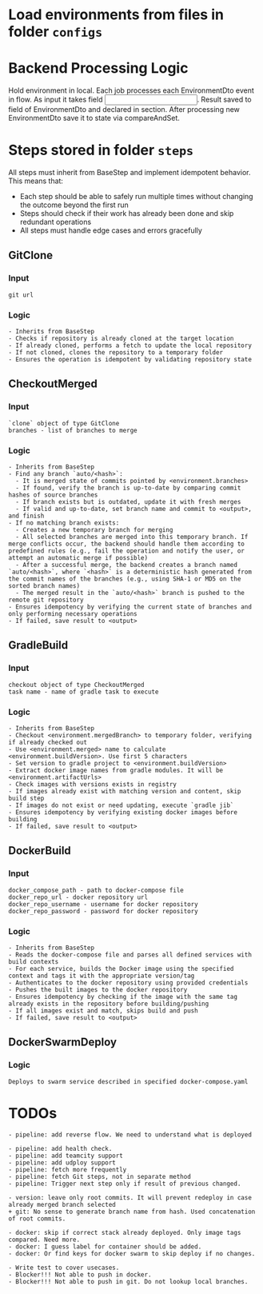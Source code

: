 # Load environments from files in folder `configs`

# Backend Processing Logic

Hold environment in local.
Each job processes each EnvironmentDto event in flow.
As input it takes field <input>.
Result saved to field of EnvironmentDto and declared in <output> section.
After processing new EnvironmentDto save it to state via compareAndSet.

# Steps stored in folder `steps`

All steps must inherit from BaseStep and implement idempotent behavior. This means that:
- Each step should be able to safely run multiple times without changing the outcome beyond the first run
- Steps should check if their work has already been done and skip redundant operations
- All steps must handle edge cases and errors gracefully

## GitClone
### Input
    git url
### Logic
    - Inherits from BaseStep
    - Checks if repository is already cloned at the target location
    - If already cloned, performs a fetch to update the local repository
    - If not cloned, clones the repository to a temporary folder
    - Ensures the operation is idempotent by validating repository state

## CheckoutMerged
### Input
    `clone` object of type GitClone
    branches - list of branches to merge
### Logic    
    - Inherits from BaseStep
    - Find any branch `auto/<hash>`:
      - It is merged state of commits pointed by <environment.branches>
      - If found, verify the branch is up-to-date by comparing commit hashes of source branches
      - If branch exists but is outdated, update it with fresh merges
      - If valid and up-to-date, set branch name and commit to <output>, and finish
    - If no matching branch exists:
      - Creates a new temporary branch for merging
      - All selected branches are merged into this temporary branch. If merge conflicts occur, the backend should handle them according to predefined rules (e.g., fail the operation and notify the user, or attempt an automatic merge if possible)
      - After a successful merge, the backend creates a branch named `auto/<hash>`, where `<hash>` is a deterministic hash generated from the commit names of the branches (e.g., using SHA-1 or MD5 on the sorted branch names)
      - The merged result in the `auto/<hash>` branch is pushed to the remote git repository
    - Ensures idempotency by verifying the current state of branches and only performing necessary operations
    - If failed, save result to <output>

## GradleBuild
### Input
    checkout object of type CheckoutMerged
    task name - name of gradle task to execute
### Logic
    - Inherits from BaseStep
    - Checkout <environment.mergedBranch> to temporary folder, verifying if already checked out
    - Use <environment.merged> name to calculate <environment.buildVersion>. Use first 5 characters
    - Set version to gradle project to <environment.buildVersion>
    - Extract docker image names from gradle modules. It will be <environment.artifactUrls>
    - Check images with versions exists in registry
    - If images already exist with matching version and content, skip build step
    - If images do not exist or need updating, execute `gradle jib`
    - Ensures idempotency by verifying existing docker images before building
    - If failed, save result to <output>

## DockerBuild
### Input
    docker_compose_path - path to docker-compose file
    docker_repo_url - docker repository url
    docker_repo_username - username for docker repository
    docker_repo_password - password for docker repository
### Logic
    - Inherits from BaseStep
    - Reads the docker-compose file and parses all defined services with build contexts
    - For each service, builds the Docker image using the specified context and tags it with the appropriate version/tag
    - Authenticates to the docker repository using provided credentials
    - Pushes the built images to the docker repository
    - Ensures idempotency by checking if the image with the same tag already exists in the repository before building/pushing
    - If all images exist and match, skips build and push
    - If failed, save result to <output>

## DockerSwarmDeploy
### Logic
    Deploys to swarm service described in specified docker-compose.yaml

# TODOs
    - pipeline: add reverse flow. We need to understand what is deployed

    - pipeline: add health check.
    - pipeline: add teamcity support
    - pipeline: add udploy support
    - pipeline: fetch more frequently
    - pipeline: fetch Git steps, not in separate method
    - pipeline: Trigger next step only if result of previous changed.

    - version: leave only root commits. It will prevent redeploy in case already merged branch selected
    + git: No sense to generate branch name from hash. Used concatenation of root commits.

    - docker: skip if correct stack already deployed. Only image tags compared. Need more.
    - docker: I guess label for container should be added.
    - docker: Or find keys for docker swarm to skip deploy if no changes.

    - Write test to cover usecases.
    - Blocker!!! Not able to push in docker.
    - Blocker!!! Not able to push in git. Do not lookup local branches.
